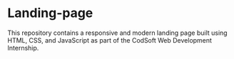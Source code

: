 # Landing-page
This repository contains a responsive and modern landing page built using HTML, CSS, and JavaScript as part of the CodSoft Web Development Internship.
